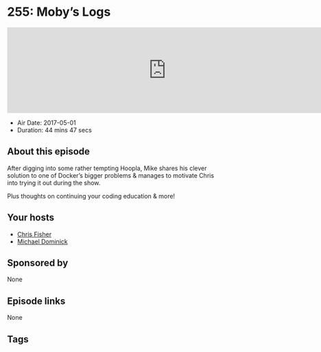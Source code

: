 # 255: Moby’s Logs

<iframe src="https://player.fireside.fm/v2/MLf2ZzhC+WJq3BiPl?theme=dark" width="740" height="200" frameborder="0" scrolling="no"></iframe>

* Air Date: 2017-05-01
* Duration: 44 mins 47 secs

## About this episode

After digging into some rather tempting Hoopla, Mike shares his clever solution to one of Docker’s bigger problems & manages to motivate Chris into trying it out during the show.

Plus thoughts on continuing your coding education & more!

## Your hosts
* [Chris Fisher](https://coder.show/hosts/chrislas)
* [Michael Dominick](https://coder.show/hosts/michael)

## Sponsored by

None



## Episode links

None



## Tags

